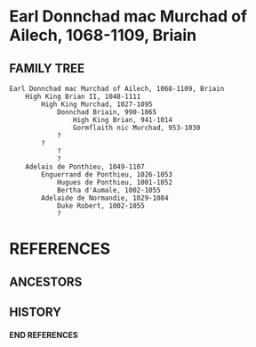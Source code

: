 # Earl Donnchad mac Murchad of Ailech, 1068-1109, Briain

## FAMILY TREE
```
Earl Donnchad mac Murchad of Ailech, 1068-1109, Briain
    High King Brian II, 1048-1111
        High King Murchad, 1027-1095
            Donnchad Briain, 990-1065
                High King Brian, 941-1014
                Gormflaith nic Murchad, 953-1030
            ?
        ?
            ?
            ?
    Adelais de Ponthieu, 1049-1107
        Enguerrand de Ponthieu, 1026-1053
            Hugues de Ponthieu, 1001-1052
            Bertha d'Aumale, 1002-1055
		Adelaide de Normandie, 1029-1084
            Duke Robert, 1002-1055
            ?
```


# REFERENCES

## ANCESTORS

## HISTORY
#### END REFERENCES
